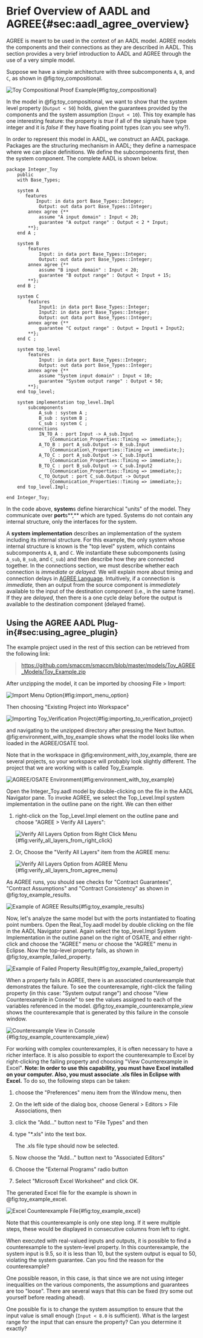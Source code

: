 # Brief Overview of AADL and AGREE{#sec:aadl_agree_overview}

AGREE is meant to be used in the context of an AADL model. AGREE models
the components and their connections as they are described in AADL. This
section provides a very brief introduction to AADL and AGREE through the
use of a very simple model.

Suppose we have a simple architecture with three subcomponents `A`, `B`, and
`C`, as shown in @fig:toy_compositional.

![Toy Compositional Proof Example](../../media/image1.png){#fig:toy_compositional}

In the model in @fig:toy_compositional, we want to show that the system level property
(`Output < 50`) holds, given the guarantees provided by the components
and the system assumption (`Input < 10`). This toy example has one
interesting feature: the property is *true* if all of the signals have
type integer and it is *false* if they have floating point types (can
you see why?).

In order to represent this model in AADL, we construct an AADL package.
Packages are the structuring mechanism in AADL; they define a namespace
where we can place definitions. We define the subcomponents first, then
the system component. The complete AADL is shown below.

~~~~~~~~~~~~~~~~~~~~~~~~~~~~~~~~~
package Integer_Toy
    public
    with Base_Types;

    system A
       features
           Input: in data port Base_Types::Integer;
            Output: out data port Base_Types::Integer;
        annex agree {**
            assume "A input domain" : Input < 20;
            guarantee "A output range" : Output < 2 * Input;
        **};
    end A ;

    system B
        features
            Input: in data port Base_Types::Integer;
            Output: out data port Base_Types::Integer;
        annex agree {**
            assume "B input domain" : Input < 20;
            guarantee "B output range" : Output < Input + 15;
        **};
    end B ;

    system C
        features
            Input1: in data port Base_Types::Integer;
            Input2: in data port Base_Types::Integer;
            Output: out data port Base_Types::Integer;
        annex agree {**
            guarantee "C output range" : Output = Input1 + Input2;
        **};
    end C ;

    system top_level
        features
            Input: in data port Base_Types::Integer;
            Output: out data port Base_Types::Integer;
        annex agree {**
            assume "System input domain" : Input < 10;
            guarantee "System output range" : Output < 50;
        **};
    end top_level;

    system implementation top_level.Impl
        subcomponents
            A_sub : system A ;
            B_sub : system B ;
            C_sub : system C ;
        connections
            IN_TO_A : port Input -> A_sub.Input
                {Communication_Properties::Timing => immediate;};
            A_TO_B : port A_sub.Output -> B_sub.Input
                {Communication\_Properties::Timing => immediate;};
            A_TO_C : port A_sub.Output -> C_sub.Input1
                {Communication_Properties::Timing => immediate;};
            B_TO_C : port B_sub.Output -> C_sub.Input2
                {Communication_Properties::Timing => immediate;};
            C_TO_Output : port C_sub.Output -> Output
                {Communication_Properties::Timing => immediate;};
    end top_level.Impl;

end Integer_Toy;
~~~~~~~~~~~~~~~~~~~~~~~~~~~~~~~~~

In the code above, **system**s define hierarchical "units" of the model. They
communicate over **port**s**,** which are typed. Systems do not contain
any internal structure, only the interfaces for the system.

A **system** **implementation** describes an implementation of the
system including its internal structure. For this example, the only
system whose internal structure is known is the "top level" system,
which contains subcomponents `A`, `B`, and `C`. We instantiate these
subcomponents (using `A_sub`, `B_sub`, and `C_sub`) and then describe how
they are connected together. In the connections section, we must
describe whether each connection is *immediate* or *delayed.* We will
explain more about timing and connection delays in
[AGREE Language](03.00-AGREE-Language.html#sec:agree_language).
Intuitively, if a connection is *immediate,* then an output from the
source component is *immediately* available to the input of the
destination component (i.e., in the same frame). If they are *delayed*,
then there is a one cycle delay before the output is available to the
destination component (delayed frame).

## Using the AGREE AADL Plug-in{#sec:using_agree_plugin}

The example project used in the rest of this section can be retrieved
from the following link:

> <https://github.com/smaccm/smaccm/blob/master/models/Toy_AGREE_Models/Toy_Example.zip>

After unzipping the model, it can be imported by choosing File &gt;
Import:

![Import Menu Option](../../media/image2.png){#fig:import_menu_option}

Then choosing "Existing Project into Workspace"

![Importing Toy\_Verification Project](../../media/image3.png){#fig:importing_to_verification_project}

and navigating to the unzipped directory after pressing the Next button.
@fig:environment_with_toy_example shows what the model looks like when loaded in the AGREE/OSATE
tool.

Note that in the workspace in @fig:environment_with_toy_example, there are several projects, so
your workspace will probably look slightly different. The project that
we are working with is called Toy\_Example.

![AGREE/OSATE Environment](../../media/image4.png){#fig:environment_with_toy_example}

Open the Integer\_Toy.aadl model by double-clicking on the file in the
AADL Navigator pane. To invoke AGREE, we select the Top\_Level.Impl
system implementation in the outline pane on the right. We can then
either

1.  right-click on the Top\_Level.Impl element on the outline pane and
    choose "AGREE &gt; Verify All Layers":

    ![Verify All Layers Option from Right Click Menu](../../media/image5.png){#fig:verify_all_layers_from_right_click}

1.  Or, Choose the "Verify All Layers" item from the AGREE menu:

    ![Verify All Layers Option from AGREE Menu](../../media/image6.png){#fig:verify_all_layers_from_agree_menu}

As AGREE runs, you should see checks for "Contract Guarantees",
"Contract Assumptions" and "Contract Consistency" as shown in
@fig:toy_example_results.

![Example of AGREE Results](../../media/image7.png){#fig:toy_example_results}

Now, let's analyze the same model but with the ports instantiated to
floating point numbers. Open the Real\_Toy.aadl model by double clicking
on the file in the AADL Navigator panel. Again select the
top\_level.Impl System Implementation in the outline panel on the right
of OSATE, and either right-click and choose the "AGREE" menu or choose
the "AGREE" menu in Eclipse. Now the top-level property fails, as shown
in @fig:toy_example_failed_property.

![Example of Failed Property Result](../../media/image8.png){#fig:toy_example_failed_property}

When a property fails in AGREE, there is an associated counterexample
that demonstrates the failure. To see the counterexample, right-click
the failing property (in this case: "System output range") and choose
"View Counterexample in Console" to see the values assigned to each of
the variables referenced in the model. @fig:toy_example_counterexample_view shows the
counterexample that is generated by this failure in the console window.

![Counterexample View in Console](../../media/image9.png){#fig:toy_example_counterexample_view}

For working with complex counterexamples, it is often necessary to have
a richer interface. It is also possible to export the counterexample to
Excel by right-clicking the failing property and choosing "View
Counterexample in Excel". **Note: In order to use this capability, you
must have Excel installed on your computer. Also, you must associate
.xls files in Eclipse with Excel.** To do so, the following steps can be
taken:

1.  choose the "Preferences" menu item from the Window menu, then

2.  On the left side of the dialog box, choose General &gt; Editors &gt;
    File Associations, then

3.  click the "Add…" button next to "File Types" and then

4.  type "\*.xls" into the text box.

    The .xls file type should now be selected.

5.  Now choose the "Add…" button next to "Associated Editors"

6.  Choose the "External Programs" radio button

7.  Select "Microsoft Excel Worksheet" and click OK.

The generated Excel file for the example is shown in @fig:toy_example_excel.

![Excel Counterexample File](../../media/image10.png){#fig:toy_example_excel}

Note that this counterexample is only one step long. If it were multiple
steps, these would be displayed in consecutive columns from left to
right.

When executed with real-valued inputs and outputs, it is possible to
find a counterexample to the system-level property. In this
counterexample, the system input is 9.5, so it is less than 10, but the
system output is equal to 50, violating the system guarantee. Can you
find the reason for the counterexample?

One possible reason, in this case, is that since we are not using
integer inequalities on the various components, the assumptions and
guarantees are too "loose". There are several ways that this can be
fixed (try some out yourself before reading ahead).

One possible fix is to change the system assumption to ensure that the
input value is small enough (`Input < 8.0` is sufficient). What is the
largest range for the input that can ensure the property? Can you
determine it exactly?

